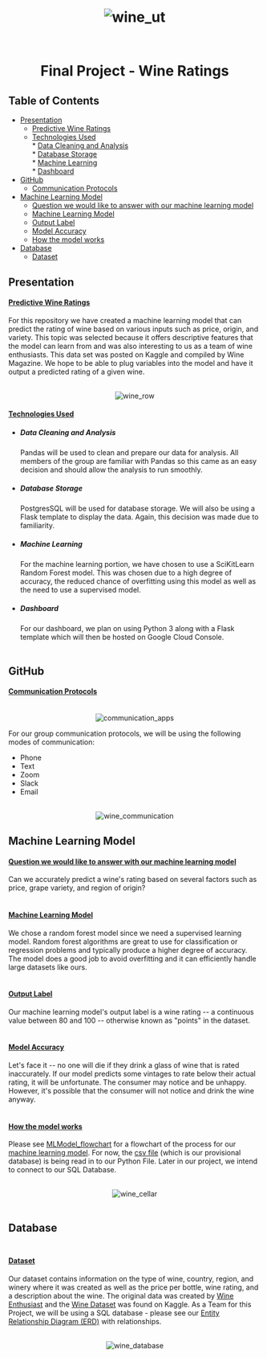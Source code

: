 <div align="center">
  
  # ![wine_ut](Images/wine_ut.png)<br><br> 
  
</div>
<div align="center">

# Final Project - Wine Ratings
</div>
                          

## Table of Contents
* [Presentation](#Presentation)<br>
    * [Predictive Wine Ratings](#Predictive-Wine-Ratings)<br>
    * [Technologies Used](#Technologies-Used)<br>
          *  [Data Cleaning and Analysis](#Data-Cleaning-And-Analysis)<br>
          *  [Database Storage](#Database-Storage)<br>
          *  [Machine Learning](#Machine-Learning)<br>
          *  [Dashboard](#Dashboard)<br>
* [GitHub](#GitHub)<br>
    * [Communication Protocols](#Communication-Protocols)<br>
* [Machine Learning Model](#Machine-Learning-Model)<br>
    * [Question we would like to answer with our machine learning model](#Question-we-would-like-to-answer-with-our-machine-learning-model)<br>
    * [Machine Learning Model](#Machine-Learning-Model)<br>
    * [Output Label](#Output-Label)<br>
    * [Model Accuracy](#Model-Accuracy)<br>
    * [How the model works](#How-the-model-works)<br>
* [Database](#Database)
    * [Dataset](#Dataset)<br>

## Presentation

#### <ins><b>Predictive Wine Ratings</ins></b><br> ####
For this repository we have created a machine learning model that can predict the rating of wine based on various inputs such as price, origin, and variety. This topic was selected because it offers descriptive features that the model can learn from and was also interesting to us as a team of wine enthusiasts. This data set was posted on Kaggle and compiled by Wine Magazine. We hope to be able to plug variables into the model and have it output a predicted rating of a given wine.<br><br>

<div align="center">
  
  ![wine_row](wine_row.png)
  
</div>

#### <ins><b>Technologies Used</ins></b><br> ####

* ##### <b>Data Cleaning and Analysis</b><br> #####
  Pandas will be used to clean and prepare our data for analysis. All members of the group are familiar with Pandas so this came as an easy decision and should allow the   analysis to run smoothly.<br>
* ##### <b>Database Storage</b><br> #####
  PostgresSQL will be used for database storage. We will also be using a Flask template to display the data. Again, this decision was made due to familiarity.<br>
* ##### <b>Machine Learning</b><br> #####
  For the machine learning portion, we have chosen to use a SciKitLearn Random Forest model. This was chosen due to a high degree of accuracy, the reduced chance of overfitting using this model as well as the need to use a supervised model.<br>
* ##### <b>Dashboard</b><br> #####
  For our dashboard, we plan on using Python 3 along with a Flask template which will then be hosted on Google Cloud Console.<br><br>



## GitHub
#### <ins><b>Communication Protocols</ins></b><br><br> ####
<div align="center">
  
![communication_apps](communication_apps.png)

 </div>


For our group communication protocols, we will be using the following modes of communication:<br>
* Phone<br>
* Text<br>
* Zoom<br>
* Slack<br>
* Email<br><br>
<div align="center">
  
![wine_communication](wine_communication.png)

</div>


## Machine Learning Model

#### <ins><b>Question we would like to answer with our machine learning model</ins></b><br> ####
Can we accurately predict a wine's rating based on several factors such as price, grape variety, and region of origin?<br><br>
#### <ins><b>Machine Learning Model</ins></b><br> ####
We chose a random forest model since we need a supervised learning model. Random forest algorithms are great to use for classification or regression problems and typically produce a higher degree of accuracy. The model does a good job to avoid overfitting and it can efficiently handle large datasets like ours.<br><br>
#### <ins><b>Output Label</ins></b><br> ####
Our machine learning model's output label is a wine rating -- a continuous value between 80 and 100 -- otherwise known as "points" in the dataset.<br><br> 
#### <ins><b>Model Accuracy</ins></b><br> ####
Let's face it -- no one will die if they drink a glass of wine that is rated inaccurately. If our model predicts some vintages to rate below their actual rating, it will be unfortunate. The consumer may notice and be unhappy. However, it's possible that the consumer will not notice and drink the wine anyway.<br><br> 
#### <ins><b>How the model works</ins></b><br> ####
Please see [MLModel_flowchart](https://github.com/whitneyshine/austin_project/blob/main/MLModel_flowchart.png) for a flowchart of the process for our [machine learning model](https://github.com/whitneyshine/austin_project/blob/main/MLModel.ipynb).  For now, the [csv file](https://github.com/whitneyshine/austin_project/blob/main/winemag-data.csv) (which is our provisional database) is being read in to our Python File.  Later in our project, we intend to connect to our SQL Database. <br><br>
<div align="center">
  
![wine_cellar](wine_cellar.png)<br><br>

</div>



## Database<br><br>

#### <ins><b>Dataset</ins></b><br> ####
Our dataset contains information on the type of wine, country, region, and winery where it was created as well as the price per bottle, wine rating, and a description about the wine.  The original data was created by [Wine Enthusiast](https://www.winemag.com/ratings/?utm_source=wineenthusiast.com&utm_medium=affiliate&utm_content=topnav) and the [Wine Dataset](https://www.kaggle.com/zynicide/wine-reviews) was found on Kaggle.  As a Team for this Project, we will be using a SQL database - please see our [Entity Relationship Diagram (ERD)](https://github.com/whitneyshine/austin_project/blob/main/QuickDBD-Winemag_data.png) with relationships.
<br><br>
<div align="center">
  
![wine_database](wine_database.png)

</div>


